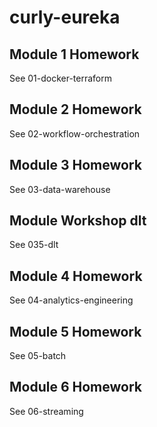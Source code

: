 # curly-eureka

## Module 1 Homework
See 01-docker-terraform

## Module 2 Homework
See 02-workflow-orchestration

## Module 3 Homework
See 03-data-warehouse

## Module Workshop dlt
See 035-dlt

## Module 4 Homework
See 04-analytics-engineering

## Module 5 Homework
See 05-batch

## Module 6 Homework
See 06-streaming